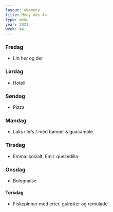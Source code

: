 ```yaml
---
layout: ukemeny
title: Meny uke 44
type: menu
year: 2021
week: 44
---
```


### Fredag

- Litt her og der

### Lørdag

- Hotell

### Søndag

- Pizza

### Mandag

- Laks i lefs / med bønner & guacamole

### Tirsdag

- Emma: sosialt, Emil: quesedilla

### Onsdag

- Bolognaise

#### Torsdag

- Fiskepinner med erter, gulrøtter og remulade